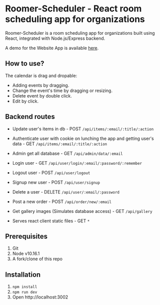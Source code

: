 # Roomer-Scheduler - React room scheduling app for organizations
Roomer-Scheduler is a room scheduling app for organizations built using React, integrated with Node.js/Express backend.

A demo for the Website App is available [here](https://roomer-development.herokuapp.com/).

<!-- ![roomer](website.gif "mamas restaurant") -->

## How to use?
The calendar is drag and dropable: 
* Adding events by dragging.
* Change the event's time by dragging or resizing.
* Delete event by double click.
* Edit by click.

## Backend routes
* Update user's items in db - POST `/api/items/:email/:title/:action`
    
* Authenticate user with cookie on lunching the app and getting user's data - GET `/api/items/:email/:title/:action`
    
* Admin get all database - GET `/api/admin/data/:email`
        
* Login user - GET `/api/user/login/:email/:password/:remember`

* Logout user - POST `/api/user/logout`

* Signup new user - POST `/api/user/signup`

* Delete a user - DELETE `/api/user/:email/:password`
   
* Post a new order - POST `/api/order/new/:email`
      
* Get gallery images (Simulates database access) - GET `/api/gallery`
   
* Serves react client static files - GET `*`

## Prerequisites
1. Git
2. Node v10.16.1
3. A fork/clone of this repo

## Installation
1. `npm install`
1. `npm run dev`
2. Open http://localhost:3002